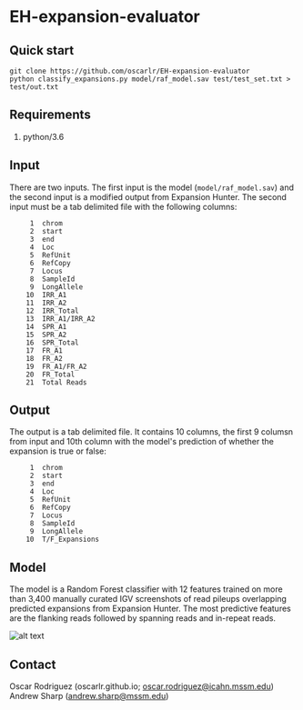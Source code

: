 # EH-expansion-evaluator
## Quick start
```
git clone https://github.com/oscarlr/EH-expansion-evaluator
python classify_expansions.py model/raf_model.sav test/test_set.txt > test/out.txt
```
## Requirements
1. python/3.6
## Input
There are two inputs. The first input is the model (```model/raf_model.sav```) and the second input is a modified output from Expansion Hunter. The second input must be a tab delimited file with the following columns:
```
     1	chrom
     2	start
     3	end
     4	Loc
     5	RefUnit
     6	RefCopy
     7	Locus
     8	SampleId
     9	LongAllele
    10	IRR_A1
    11	IRR_A2
    12	IRR_Total
    13	IRR_A1/IRR_A2
    14	SPR_A1
    15	SPR_A2
    16	SPR_Total
    17	FR_A1
    18	FR_A2
    19	FR_A1/FR_A2
    20	FR_Total
    21	Total Reads
```
## Output
The output is a tab delimited file. It contains 10 columns, the first 9 columsn from input and 10th column with the model's prediction of whether the expansion is true or false:
```
     1	chrom
     2	start
     3	end
     4	Loc
     5	RefUnit
     6	RefCopy
     7	Locus
     8	SampleId
     9	LongAllele
    10	T/F_Expansions
```
## Model
The model is a Random Forest classifier with 12 features trained on more than 3,400 manually curated IGV screenshots of read pileups overlapping predicted expansions from Expansion Hunter. The most predictive features are the flanking reads followed by spanning reads and in-repeat reads.

![alt text](https://github.com/oscarlr/EH-expansion-evaluator/blob/main/figs/feat_scores.png?raw=true)
## Contact
Oscar Rodriguez (oscarlr.github.io; oscar.rodriguez@icahn.mssm.edu)
Andrew Sharp (andrew.sharp@mssm.edu)
